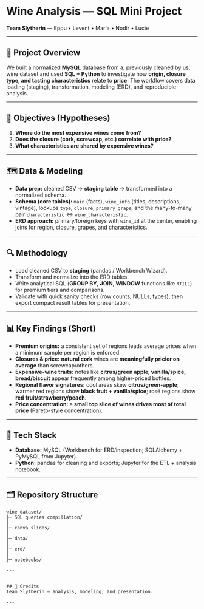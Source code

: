 # Wine Analysis — SQL Mini Project

**Team Slytherin** — Eppu • Levent • María • Nodir • Lucie

---

## 🧠 Project Overview
We built a normalized **MySQL** database from a, previously cleaned by us, wine dataset and used **SQL + Python** to investigate how **origin, closure type, and tasting characteristics** relate to **price**. The workflow covers data loading (staging), transformation, modeling (ERD), and reproducible analysis.

---

## 🎯 Objectives (Hypotheses)
1) **Where do the most expensive wines come from?**  
2) **Does the closure (cork, screwcap, etc.) correlate with price?**  
3) **What characteristics are shared by expensive wines?**

---

## 🗺️ Data & Modeling
- **Data prep:** cleaned CSV → **staging table** → transformed into a normalized schema.  
- **Schema (core tables):** `main` (facts), `wine_info` (titles, descriptions, vintage), lookups `type`, `closure`, `primary_grape`, and the many-to-many pair `characteristic` ↔ `wine_characteristic`.  
- **ERD approach:** primary/foreign keys with `wine_id` at the center, enabling joins for region, closure, grapes, and characteristics.

---

## 🔍 Methodology
- Load cleaned CSV to **staging** (pandas / Workbench Wizard).  
- Transform and normalize into the ERD tables.  
- Write analytical SQL (**GROUP BY**, **JOIN**, **WINDOW** functions like `NTILE`) for premium tiers and comparisons.  
- Validate with quick sanity checks (row counts, NULLs, types), then export compact result tables for presentation.

---

## 📊 Key Findings (Short)
- **Premium origins:** a consistent set of regions leads average prices when a minimum sample per region is enforced.  
- **Closures & price:** **natural cork** wines are **meaningfully pricier on average** than screwcap/others.  
- **Expensive-wine traits:** notes like **citrus/green apple, vanilla/spice, bread/biscuit** appear frequently among higher-priced bottles.  
- **Regional flavor signatures:** cool areas skew **citrus/green-apple**; warmer red regions show **black fruit + vanilla/spice**; rosé regions show **red fruit/strawberry/peach**.  
- **Price concentration:** a **small top slice of wines drives most of total price** (Pareto-style concentration).

---

## 🧰 Tech Stack
- **Database:** MySQL (Workbench for ERD/inspection; SQLAlchemy + PyMySQL from Jupyter).  
- **Python:** pandas for cleaning and exports; Jupyter for the ETL + analysis notebook.

---

## 🗂️ Repository Structure
```
wine dataset/
├─ SQL queries compillation/
│
├─ canva slides/
│  
├─ data/
│
├─ erd/
│
├─ notebooks/

---


## 🙌 Credits
Team Slytherin — analysis, modeling, and presentation.

---


